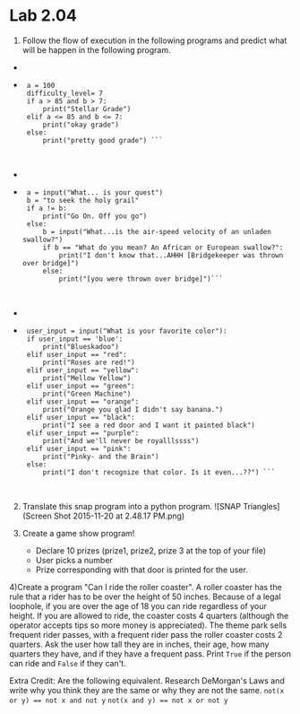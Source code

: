 # Lab 2.04

1. Follow the flow of execution in the following programs and predict what will be happen in the following program. 

*  
*  ```
    a = 100
    difficulty_level= 7
    if a > 85 and b > 7:
        print("Stellar Grade")
    elif a <= 85 and b <= 7: 
        print("okay grade")
    else: 
        print("pretty good grade") ```
<br>

*  
*  ```
    a = input("What... is your quest") 
    b = "to seek the holy grail"
    if a != b: 
        print("Go On. Off you go") 
    else: 
        b = input("What...is the air-speed velocity of an unladen swallow?")
        if b == "What do you mean? An African or European swallow?": 
            print("I don't know that...AHHH [Bridgekeeper was thrown over bridge]")
        else: 
            print("[you were thrown over bridge]")```
<br>

*  
*  ```
    user_input = input("What is your favorite color"): 
    if user_input == 'blue': 
        print("Blueskadoo")
    elif user_input == "red": 
        print("Roses are red!")
    elif user_input == "yellow": 
        print("Mellow Yellow")
    elif user_input == "green": 
        print("Green Machine")
    elif user_input == "orange": 
        print("Orange you glad I didn't say banana.") 
    elif user_input == "black": 
        print("I see a red door and I want it painted black")
    elif user_input == "purple": 
        print("And we'll never be royalllssss")
    elif user_input == "pink": 
        print("Pinky- and the Brain")
    else: 
        print("I don't recognize that color. Is it even...??") ```
<br>



2. Translate this snap program into a python program. 
![SNAP Triangles](Screen Shot 2015-11-20 at 2.48.17 PM.png)

3. Create a game show program! 
    * Declare 10 prizes (prize1, prize2, prize 3 at the top of your file)
    * User picks a number
    * Prize corresponding with that door is printed for the user. 

4)Create a program "Can I ride the roller coaster". A roller coaster has the rule that a rider has to be over the height of 50 inches. Because of a legal loophole, if you are over the age of 18 you can ride regardless of your height. If you are allowed to ride, the coaster costs 4 quarters (although the operator accepts tips so more money is appreciated). The theme park sells frequent rider passes, with a frequent rider pass the roller coaster costs 2 quarters. Ask the user how tall they are in inches, their age, how many quarters they have, and if they have a frequent pass. Print `True` if the person can ride and `False` if they can't. 


Extra Credit: Are the following equivalent. Research DeMorgan's Laws and write why you think they are the same or why they are not the same. 
`not(x or y) == not x and not y`
`not(x and y) == not x or not y`
